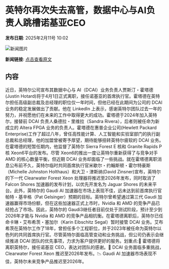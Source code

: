# 英特尔再次失去高管，数据中心与AI负责人跳槽诺基亚CEO

**发布日期**: 2025年2月11号 10:02

![新闻图片](https://pic.chinaz.com/picmap/201811151633430117_47.jpg)

**新闻链接**: [点击查看原文](https://www.aibase.com/zh/news/15233)

## 内容

近日，英特尔公司宣布其数据中心与 AI（DCAI）业务负责人贾斯汀・霍塔德(Justin Hotard)将于4月1日正式离职，接任诺基亚的首席执行官。霍塔德在英特尔担任高级副总裁及总经理的职位仅一年时间，但他已经在此期间为公司的 DCAI 业务的稳定发展做出了贡献。他在 LinkedIn 上表示，感谢英特尔团队过去一年的努力，并祝愿他们在未来的工作中取得更大的成功。霍塔德于2024年加入英特尔，接替前 DCAI 负责人桑德拉・里维拉（Sandra Rivera），后者则被任命为新成立的 Altera FPGA 业务的负责人。霍塔德在惠普企业公司(Hewlett Packard Enterprise)工作了超过八年，曾任高性能计算、人工智能和实验室部门的执行副总裁和总经理，他的加盟曾被寄予厚望，期待能够扭转英特尔疲软的 DCAI 业务。在霍塔德的短暂任期内，他监督了英特尔 Sierra Forest E 核和 Granite Rapids P 核 Xeon6平台的发布。尽管 Xeon6的推出一度让英特尔重新获得了与竞争对手 AMD 的核心数量平衡，但近期 DCAI 业务却面临了一些挑战。就在霍塔德离职消息公布前不久，英特尔临时共同首席执行官米歇尔・约翰斯顿・霍尔特豪斯（Michelle Johnston Holthaus）和大卫・津斯纳(David Zinsner)宣布，英特尔的下一代 Clearwater Forest Xeon 处理器将推迟至2026年发布，同时取消了 Falcon Shores 加速器的发布计划，以优先开发名为 Jaguar Shores 的未来平台。此外，英特尔的 Gaudi AI 加速器在市场上表现不佳，远未达到前首席执行官帕特・基辛格（Pat Gelsinger）预期的目标。英特尔曾希望通过第三代 Gaudi 加速器赢得市场份额，但在这些加速器正式上市时，Nvidia 和 AMD 的竞争产品已经抢占了市场。因此，英特尔的 Gaudi3继任者目前仅处于测试阶段，预计至少到2026年才能与 Nvidia 和 AMD 的竞争产品相抗衡。在霍塔德离职后，英特尔已任命卡琳・艾布希茨・塞加尔（Karin Eibschitz Segal）暂时接管 DCAI 业务。艾布希茨在英特尔工作了18年，曾担任多个工程职位，并于2023年被任命为英特尔以色列的共同首席执行官。尽管英特尔面临高管变动和业务挑战，但公司仍表示会继续推进 DCAI 团队的优先事项，力求为客户提供更好的服务。划重点:🌟 霍塔德将离职英特尔，接任诺基亚 CEO，表达对团队的感谢。🔄 DCAI 业务面临多重挑战，Clearwater Forest Xeon 推迟至2026年发布。📉 Gaudi AI 加速器市场表现不佳，英特尔未来竞争产品推迟至2026年。
